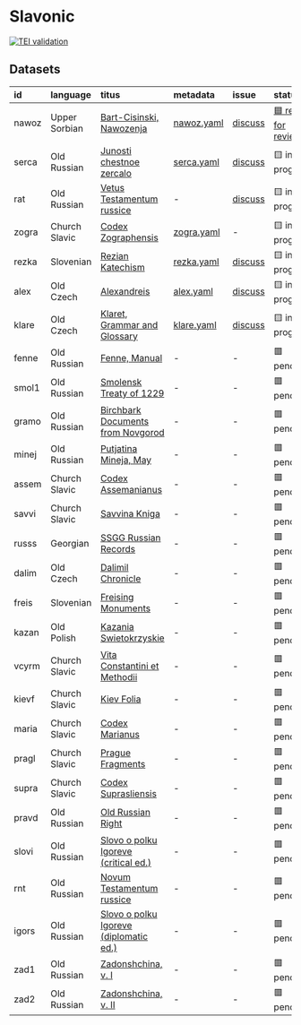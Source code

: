 # Slavonic
[![TEI validation](https://github.com/TITUS-2-0/slavonic/actions/workflows/validate.yaml/badge.svg?branch=main)](https://github.com/TITUS-2-0/slavonic/actions/workflows/validate.yaml)
## Datasets
| id    | language      | titus                                                                                                          | metadata                                                                         | issue                                                     | status                                                              |
|:------|:--------------|:---------------------------------------------------------------------------------------------------------------|:---------------------------------------------------------------------------------|:----------------------------------------------------------|:--------------------------------------------------------------------|
| nawoz | Upper Sorbian | [Bart-Cisinski, Nawozenja](http://titus.uni-frankfurt.de/texte/etcs/slav/osorb/nawozena/nawoz.htm)             | [nawoz.yaml](https://github.com/TITUS-2-0/metadata/blob/main/curated/nawoz.yaml) | [discuss](https://github.com/TITUS-2-0/slavonic/issues/1) | [🟦 ready for review](https://github.com/TITUS-2-0/slavonic/pull/7) |
| serca | Old Russian   | [Junosti chestnoe zercalo](http://titus.uni-frankfurt.de/texte/etcs/slav/aruss/sercalo/serca.htm)              | [serca.yaml](https://github.com/TITUS-2-0/metadata/blob/main/curated/serca.yaml) | [discuss](https://github.com/TITUS-2-0/slavonic/issues/5) | 🟨 in progress                                                      |
| rat   | Old Russian   | [Vetus Testamentum russice](http://titus.uni-frankfurt.de/texte/etcs/slav/aruss/rat/rat.htm)                   | -                                                                                | [discuss](https://github.com/TITUS-2-0/slavonic/issues/6) | 🟨 in progress                                                      |
| zogra | Church Slavic | [Codex Zographensis](http://titus.uni-frankfurt.de/texte/etcs/slav/aksl/zograph/zogra.htm)                     | [zogra.yaml](https://github.com/TITUS-2-0/metadata/blob/main/curated/zogra.yaml) | -                                                         | 🟨 in progress                                                      |
| rezka | Slovenian     | [Rezian Katechism](http://titus.uni-frankfurt.de/texte/etcs/slav/asloven/rezkat/rezka.htm)                     | [rezka.yaml](https://github.com/TITUS-2-0/metadata/blob/main/curated/rezka.yaml) | [discuss](https://github.com/TITUS-2-0/slavonic/issues/2) | 🟨 in progress                                                      |
| alex  | Old Czech     | [Alexandreis](http://titus.uni-frankfurt.de/texte/etcs/slav/acech/alex/alex.htm)                               | [alex.yaml](https://github.com/TITUS-2-0/metadata/blob/main/curated/alex.yaml)   | [discuss](https://github.com/TITUS-2-0/slavonic/issues/3) | 🟨 in progress                                                      |
| klare | Old Czech     | [Klaret, Grammar and Glossary](http://titus.uni-frankfurt.de/texte/etcs/slav/acech/klaret/klare.htm)           | [klare.yaml](https://github.com/TITUS-2-0/metadata/blob/main/curated/klare.yaml) | [discuss](https://github.com/TITUS-2-0/slavonic/issues/4) | 🟨 in progress                                                      |
| fenne | Old Russian   | [Fenne, Manual](http://titus.uni-frankfurt.de/texte/etcs/slav/aruss/fenne/fenne.htm)                           | -                                                                                | -                                                         | 🟥 pending                                                          |
| smol1 | Old Russian   | [Smolensk Treaty of 1229](http://titus.uni-frankfurt.de/texte/etcs/slav/aruss/smol1229/smol1.htm)              | -                                                                                | -                                                         | 🟥 pending                                                          |
| gramo | Old Russian   | [Birchbark Documents from Novgorod](http://titus.uni-frankfurt.de/texte/etcs/slav/aruss/gramoty/gramo.htm)     | -                                                                                | -                                                         | 🟥 pending                                                          |
| minej | Old Russian   | [Putjatina Mineja, May](http://titus.uni-frankfurt.de/texte/etcs/slav/aruss/minej135/minej.htm)                | -                                                                                | -                                                         | 🟥 pending                                                          |
| assem | Church Slavic | [Codex Assemanianus](http://titus.uni-frankfurt.de/texte/etcs/slav/aksl/asseman/assem.htm)                     | -                                                                                | -                                                         | 🟥 pending                                                          |
| savvi | Church Slavic | [Savvina Kniga](http://titus.uni-frankfurt.de/texte/etcs/slav/aksl/savvina/savvi.htm)                          | -                                                                                | -                                                         | 🟥 pending                                                          |
| russs | Georgian      | [SSGG Russian Records](http://titus.uni-frankfurt.de/texte/etce/slav/russ/russssgg/russs.htm)                  | -                                                                                | -                                                         | 🟥 pending                                                          |
| dalim | Old Czech     | [Dalimil Chronicle](http://titus.uni-frankfurt.de/texte/etcc/slav/acech/dalimil/dalim.htm)                     | -                                                                                | -                                                         | 🟥 pending                                                          |
| freis | Slovenian     | [Freising Monuments](http://titus.uni-frankfurt.de/texte/etcs/slav/asloven/freisdk/freis.htm)                  | -                                                                                | -                                                         | 🟥 pending                                                          |
| kazan | Old Polish    | [Kazania Swietokrzyskie](http://titus.uni-frankfurt.de/texte/etcs/slav/apoln/kazania/kazan.htm)                | -                                                                                | -                                                         | 🟥 pending                                                          |
| vcyrm | Church Slavic | [Vita Constantini et Methodii](http://titus.uni-frankfurt.de/texte/etcc/slav/aksl/vcyrmeth/vcyrm.htm)          | -                                                                                | -                                                         | 🟥 pending                                                          |
| kievf | Church Slavic | [Kiev Folia](http://titus.uni-frankfurt.de/texte/etcs/slav/aksl/kievfol/kievf.htm)                             | -                                                                                | -                                                         | 🟥 pending                                                          |
| maria | Church Slavic | [Codex Marianus](http://titus.uni-frankfurt.de/texte/etcs/slav/aksl/marianus/maria.htm)                        | -                                                                                | -                                                         | 🟥 pending                                                          |
| pragl | Church Slavic | [Prague Fragments](http://titus.uni-frankfurt.de/texte/etcs/slav/aksl/praglist/pragl.htm)                      | -                                                                                | -                                                         | 🟥 pending                                                          |
| supra | Church Slavic | [Codex Suprasliensis](http://titus.uni-frankfurt.de/texte/etcs/slav/aksl/suprasl/supra.htm)                    | -                                                                                | -                                                         | 🟥 pending                                                          |
| pravd | Old Russian   | [Old Russian Right](http://titus.uni-frankfurt.de/texte/etcs/slav/aruss/pravda/pravd.htm)                      | -                                                                                | -                                                         | 🟥 pending                                                          |
| slovi | Old Russian   | [Slovo o polku Igoreve (critical ed.)](http://titus.uni-frankfurt.de/texte/etcs/slav/aruss/slovigor/slovi.htm) | -                                                                                | -                                                         | 🟥 pending                                                          |
| rnt   | Old Russian   | [Novum Testamentum russice](http://titus.uni-frankfurt.de/texte/etcs/slav/aruss/rnt/rnt.htm)                   | -                                                                                | -                                                         | 🟥 pending                                                          |
| igors | Old Russian   | [Slovo o polku Igoreve (diplomatic ed.)](http://titus.uni-frankfurt.de/texte/etcs/slav/aruss/igorsh/igors.htm) | -                                                                                | -                                                         | 🟥 pending                                                          |
| zad1  | Old Russian   | [Zadonshchina, v. I](http://titus.uni-frankfurt.de/texte/etcs/slav/aruss/zad1/zad1.htm)                        | -                                                                                | -                                                         | 🟥 pending                                                          |
| zad2  | Old Russian   | [Zadonshchina, v. II](http://titus.uni-frankfurt.de/texte/etcs/slav/aruss/zad2/zad2.htm)                       | -                                                                                | -                                                         | 🟥 pending                                                          |